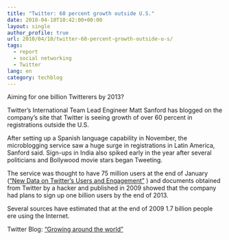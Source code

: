 ```yaml
---
title: "Twitter: 60 percent growth outside U.S."
date: 2010-04-10T10:42:00+00:00
layout: single
author_profile: true
url: 2010/04/10/twitter-60-percent-growth-outside-u-s/
tags:
  - report
  - social networking
  - Twitter
lang: en
category: techblog
---
```

Aiming for one billion Twitterers by 2013?

Twitter’s International Team Lead Engineer Matt Sanford has blogged on the company’s site that Twitter is seeing growth of over 60 percent in registrations outside the U.S.

After setting up a Spanish language capability in November, the microblogging service saw a huge surge in registrations in Latin America, Sanford said. Sign-ups in India also spiked early in the year after several politicians and Bollywood movie stars began Tweeting.

The service was thought to have 75 million users at the end of January ([“New Data on Twitter’s Users and Engagement”](http://themetricsystem.rjmetrics.com/2010/01/26/new-data-on-twitters-users-and-engagement/) ) and documents obtained from Twitter by a hacker and published in 2009 showed that the company had plans to sign up one billion users by the end of 2013.

Several sources have estimated that at the end of 2009 1.7 billion people ere using the Internet.

Twitter Blog: [“Growing around the world”](http://blog.twitter.com/2010/04/growing-around-world.html) [  
](http://www.blogger.com/6374134313571426262%20http://blog.twitter.com/2010/04/growing-around-world.html)